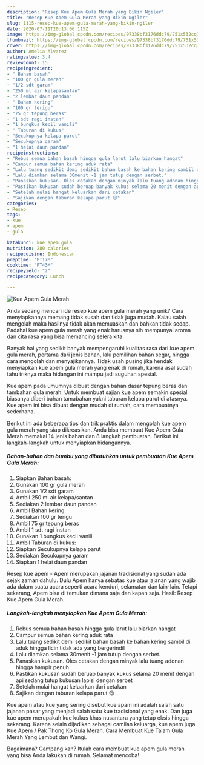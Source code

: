 ```yaml
---
description: "Resep Kue Apem Gula Merah yang Bikin Ngiler"
title: "Resep Kue Apem Gula Merah yang Bikin Ngiler"
slug: 1115-resep-kue-apem-gula-merah-yang-bikin-ngiler
date: 2020-07-11T20:13:06.115Z
image: https://img-global.cpcdn.com/recipes/97338bf3176ddc79/751x532cq70/kue-apem-gula-merah-foto-resep-utama.jpg
thumbnail: https://img-global.cpcdn.com/recipes/97338bf3176ddc79/751x532cq70/kue-apem-gula-merah-foto-resep-utama.jpg
cover: https://img-global.cpcdn.com/recipes/97338bf3176ddc79/751x532cq70/kue-apem-gula-merah-foto-resep-utama.jpg
author: Amelia Alvarez
ratingvalue: 3.4
reviewcount: 15
recipeingredient:
- " Bahan basah"
- "100 gr gula merah"
- "1/2 sdt garam"
- "250 ml air kelapasantan"
- "2 lembar daun pandan"
- " Bahan kering"
- "100 gr terigu"
- "75 gr tepung beras"
- "1 sdt ragi instan"
- "1 bungkus kecil vanili"
- " Taburan di kukus"
- "Secukupnya kelapa parut"
- "Secukupnya garam"
- "1 helai daun pandan"
recipeinstructions:
- "Rebus semua bahan basah hingga gula larut lalu biarkan hangat"
- "Campur semua bahan kering aduk rata"
- "Lalu tuang sedikit demi sedikit bahan basah ke bahan kering sambil di aduk hingga licin tidak ada yang bergerindil"
- "Lalu diamkan selama 30menit -1 jam tutup dengan serbet."
- "Panaskan kukusan. Oles cetakan dengan minyak lalu tuang adonan hingga hampir penuh"
- "Pastikan kukusan sudah beruap banyak kukus selama 20 menit dengan api sedang tutup kukusan lapisi dengan serbet"
- "Setelah mulai hangat keluarkan dari cetakan"
- "Sajikan dengan taburan kelapa parut 😊"
categories:
- Resep
tags:
- kue
- apem
- gula

katakunci: kue apem gula 
nutrition: 280 calories
recipecuisine: Indonesian
preptime: "PT17M"
cooktime: "PT43M"
recipeyield: "2"
recipecategory: Lunch

---
```



![Kue Apem Gula Merah](https://img-global.cpcdn.com/recipes/97338bf3176ddc79/751x532cq70/kue-apem-gula-merah-foto-resep-utama.jpg)

Anda sedang mencari ide resep kue apem gula merah yang unik? Cara menyiapkannya memang tidak susah dan tidak juga mudah. Kalau salah mengolah maka hasilnya tidak akan memuaskan dan bahkan tidak sedap. Padahal kue apem gula merah yang enak harusnya sih mempunyai aroma dan cita rasa yang bisa memancing selera kita.

Banyak hal yang sedikit banyak mempengaruhi kualitas rasa dari kue apem gula merah, pertama dari jenis bahan, lalu pemilihan bahan segar, hingga cara mengolah dan menyajikannya. Tidak usah pusing jika hendak menyiapkan kue apem gula merah yang enak di rumah, karena asal sudah tahu triknya maka hidangan ini mampu jadi suguhan spesial.

Kue apem pada umumnya dibuat dengan bahan dasar tepung beras dan tambahan gula merah. Untuk membuat sajian kue apem semakin spesial biasanya diberi bahan tamabahan yakni taburan kelapa parut di atasnya. Kue apem ini bisa dibuat dengan mudah di rumah, cara membuatnya sederhana.


Berikut ini ada beberapa tips dan trik praktis dalam mengolah kue apem gula merah yang siap dikreasikan. Anda bisa membuat Kue Apem Gula Merah memakai 14 jenis bahan dan 8 langkah pembuatan. Berikut ini langkah-langkah untuk menyiapkan hidangannya.

<!--inarticleads1-->

##### Bahan-bahan dan bumbu yang dibutuhkan untuk pembuatan Kue Apem Gula Merah:

1. Siapkan  Bahan basah:
1. Gunakan 100 gr gula merah
1. Gunakan 1/2 sdt garam
1. Ambil 250 ml air kelapa/santan
1. Sediakan 2 lembar daun pandan
1. Ambil  Bahan kering:
1. Sediakan 100 gr terigu
1. Ambil 75 gr tepung beras
1. Ambil 1 sdt ragi instan
1. Gunakan 1 bungkus kecil vanili
1. Ambil  Taburan di kukus:
1. Siapkan Secukupnya kelapa parut
1. Sediakan Secukupnya garam
1. Siapkan 1 helai daun pandan


Resep kue apem - Apem merupakan jajanan tradisional yang sudah ada sejak zaman dahulu. Dulu Apem hanya sebatas kue atau jajanan yang wajib ada dalam suatu acara seperti acara kenduri, selamatan dan lain-lain. Tetapi sekarang, Apem bisa di temukan dimana saja dan kapan saja. Hasil: Resep Kue Apem Gula Merah. 

<!--inarticleads2-->

##### Langkah-langkah menyiapkan Kue Apem Gula Merah:

1. Rebus semua bahan basah hingga gula larut lalu biarkan hangat
1. Campur semua bahan kering aduk rata
1. Lalu tuang sedikit demi sedikit bahan basah ke bahan kering sambil di aduk hingga licin tidak ada yang bergerindil
1. Lalu diamkan selama 30menit -1 jam tutup dengan serbet.
1. Panaskan kukusan. Oles cetakan dengan minyak lalu tuang adonan hingga hampir penuh
1. Pastikan kukusan sudah beruap banyak kukus selama 20 menit dengan api sedang tutup kukusan lapisi dengan serbet
1. Setelah mulai hangat keluarkan dari cetakan
1. Sajikan dengan taburan kelapa parut 😊


Kue apem atau kue yang sering disebut kue apam ini adalah salah satu jajanan pasar yang menjadi salah satu kue tradisional yang enak. Dan juga kue apem merupakah kue kukus khas nusantara yang tetap eksis hingga sekarang. Karena selain dijadikan sebagai camilan keluarga, kue apem juga. Kue Apem / Pak Thong Ko Gula Merah. Cara Membuat Kue Talam Gula Merah Yang Lembut dan Wangi. 

Bagaimana? Gampang kan? Itulah cara membuat kue apem gula merah yang bisa Anda lakukan di rumah. Selamat mencoba!
